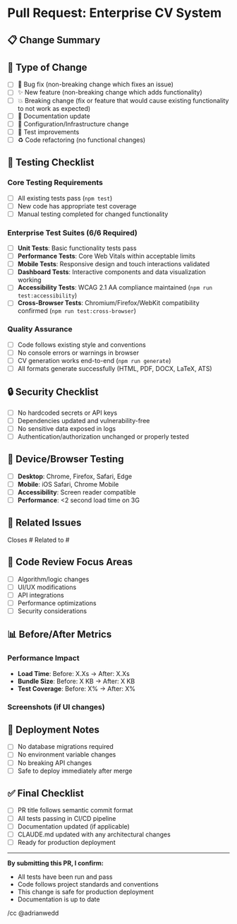 # Pull Request: Enterprise CV System

## 📋 Change Summary
<!-- Provide a brief description of changes in this PR -->

## 🎯 Type of Change
- [ ] 🐛 Bug fix (non-breaking change which fixes an issue)
- [ ] ✨ New feature (non-breaking change which adds functionality)  
- [ ] 💥 Breaking change (fix or feature that would cause existing functionality to not work as expected)
- [ ] 📝 Documentation update
- [ ] 🔧 Configuration/Infrastructure change
- [ ] 🧪 Test improvements
- [ ] ♻️ Code refactoring (no functional changes)

## 🧪 Testing Checklist
<!-- All items must be checked before merge -->

### Core Testing Requirements
- [ ] All existing tests pass (`npm test`)
- [ ] New code has appropriate test coverage
- [ ] Manual testing completed for changed functionality

### Enterprise Test Suites (6/6 Required)
- [ ] **Unit Tests**: Basic functionality tests pass
- [ ] **Performance Tests**: Core Web Vitals within acceptable limits  
- [ ] **Mobile Tests**: Responsive design and touch interactions validated
- [ ] **Dashboard Tests**: Interactive components and data visualization working
- [ ] **Accessibility Tests**: WCAG 2.1 AA compliance maintained (`npm run test:accessibility`)
- [ ] **Cross-Browser Tests**: Chromium/Firefox/WebKit compatibility confirmed (`npm run test:cross-browser`)

### Quality Assurance
- [ ] Code follows existing style and conventions
- [ ] No console errors or warnings in browser
- [ ] CV generation works end-to-end (`npm run generate`)
- [ ] All formats generate successfully (HTML, PDF, DOCX, LaTeX, ATS)

## 🔒 Security Checklist
- [ ] No hardcoded secrets or API keys
- [ ] Dependencies updated and vulnerability-free
- [ ] No sensitive data exposed in logs
- [ ] Authentication/authorization unchanged or properly tested

## 📱 Device/Browser Testing
- [ ] **Desktop**: Chrome, Firefox, Safari, Edge
- [ ] **Mobile**: iOS Safari, Chrome Mobile
- [ ] **Accessibility**: Screen reader compatible
- [ ] **Performance**: <2 second load time on 3G

## 🔗 Related Issues
<!-- Link to GitHub issues this PR addresses -->
Closes #
Related to #

## 🧬 Code Review Focus Areas
<!-- Help reviewers focus on specific areas -->
- [ ] Algorithm/logic changes
- [ ] UI/UX modifications  
- [ ] API integrations
- [ ] Performance optimizations
- [ ] Security considerations

## 📊 Before/After Metrics
<!-- Include relevant metrics if applicable -->

### Performance Impact
- **Load Time**: Before: X.Xs → After: X.Xs
- **Bundle Size**: Before: X KB → After: X KB
- **Test Coverage**: Before: X% → After: X%

### Screenshots (if UI changes)
<!-- Add screenshots for visual changes -->

## 🚀 Deployment Notes
- [ ] No database migrations required
- [ ] No environment variable changes
- [ ] No breaking API changes
- [ ] Safe to deploy immediately after merge

## ✅ Final Checklist
- [ ] PR title follows semantic commit format
- [ ] All tests passing in CI/CD pipeline
- [ ] Documentation updated (if applicable)
- [ ] CLAUDE.md updated with any architectural changes
- [ ] Ready for production deployment

---

**By submitting this PR, I confirm:**
- All tests have been run and pass
- Code follows project standards and conventions  
- This change is safe for production deployment
- Documentation is up to date

/cc @adrianwedd